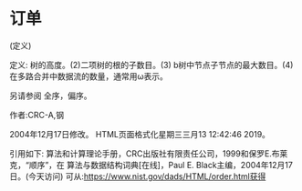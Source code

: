 # 订单


(定义)



定义:
树的高度。(2)二项树的根的子数目。(3) b树中节点子节点的最大数目。(4)在多路合并中数据流的数量，通常用ω表示。



另请参阅
全序，偏序。


作者:CRC-A,钢







2004年12月17日修改。
HTML页面格式化星期三三月13 12:42:46 2019。



引用如下:
算法和计算理论手册，CRC出版社有限责任公司，1999和保罗E.布莱克，“顺序”，在
算法与数据结构词典[在线]，Paul E. Black主编，2004年12月17日。(今天访问)
可从:https://www.nist.gov/dads/HTML/order.html获得
